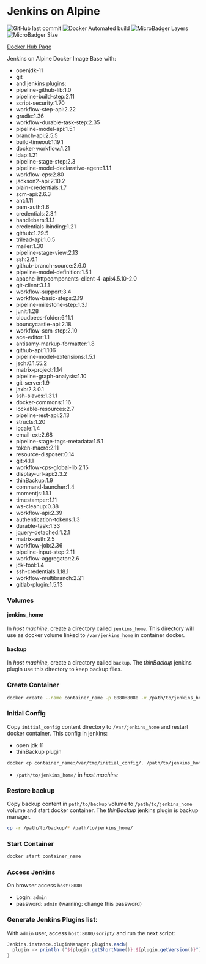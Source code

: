 
# Jenkins on Alpine
![GitHub last commit](https://img.shields.io/github/last-commit/edubasilio/docker-jenkins-alpine?style=plastic)
![Docker Automated build](https://img.shields.io/docker/automated/basiliocode/jenkins-alpine?style=plastic)
![MicroBadger Layers](https://img.shields.io/microbadger/layers/basiliocode/jenkins-alpine?style=plastic)
![MicroBadger Size](https://img.shields.io/microbadger/image-size/basiliocode/jenkins-alpine?style=plastic)

[Docker Hub Page](https://hub.docker.com/repository/docker/basiliocode/jenkins-alpine)

Jenkins on Alpine Docker Image Base with:
* openjdk-11
* git
* and jenkins plugins:
* pipeline-github-lib:1.0
* pipeline-build-step:2.11
* script-security:1.70
* workflow-step-api:2.22
* gradle:1.36
* workflow-durable-task-step:2.35
* pipeline-model-api:1.5.1
* branch-api:2.5.5
* build-timeout:1.19.1
* docker-workflow:1.21
* ldap:1.21
* pipeline-stage-step:2.3
* pipeline-model-declarative-agent:1.1.1
* workflow-cps:2.80
* jackson2-api:2.10.2
* plain-credentials:1.7
* scm-api:2.6.3
* ant:1.11
* pam-auth:1.6
* credentials:2.3.1
* handlebars:1.1.1
* credentials-binding:1.21
* github:1.29.5
* trilead-api:1.0.5
* mailer:1.30
* pipeline-stage-view:2.13
* ssh:2.6.1
* github-branch-source:2.6.0
* pipeline-model-definition:1.5.1
* apache-httpcomponents-client-4-api:4.5.10-2.0
* git-client:3.1.1
* workflow-support:3.4
* workflow-basic-steps:2.19
* pipeline-milestone-step:1.3.1
* junit:1.28
* cloudbees-folder:6.11.1
* bouncycastle-api:2.18
* workflow-scm-step:2.10
* ace-editor:1.1
* antisamy-markup-formatter:1.8
* github-api:1.106
* pipeline-model-extensions:1.5.1
* jsch:0.1.55.2
* matrix-project:1.14
* pipeline-graph-analysis:1.10
* git-server:1.9
* jaxb:2.3.0.1
* ssh-slaves:1.31.1
* docker-commons:1.16
* lockable-resources:2.7
* pipeline-rest-api:2.13
* structs:1.20
* locale:1.4
* email-ext:2.68
* pipeline-stage-tags-metadata:1.5.1
* token-macro:2.11
* resource-disposer:0.14
* git:4.1.1
* workflow-cps-global-lib:2.15
* display-url-api:2.3.2
* thinBackup:1.9
* command-launcher:1.4
* momentjs:1.1.1
* timestamper:1.11
* ws-cleanup:0.38
* workflow-api:2.39
* authentication-tokens:1.3
* durable-task:1.33
* jquery-detached:1.2.1
* matrix-auth:2.5
* workflow-job:2.36
* pipeline-input-step:2.11
* workflow-aggregator:2.6
* jdk-tool:1.4
* ssh-credentials:1.18.1
* workflow-multibranch:2.21
* gitlab-plugin:1.5.13


### Volumes
#### jenkins_home
In _host machine_, create a directory called `jenkins_home`. This directory will use as docker volume linked to `/var/jenkins_home` in container docker.

#### backup
In _host machine_, create a directory called `backup`. The _thinBackup_ jenkins plugin use this directory to keep backup files.

### Create Container
```sh
docker create --name container_name -p 8080:8080 -v /path/to/jenkins_home:/var/jenkins_home -v /path/to/backup:/srv/backup basiliocode/jenkins-alpine
```

### Initial Config
Copy `initial_config` content directory to `/var/jenkins_home` and restart docker container. This config in jenkins:
* open jdk 11
* thinBackup plugin
```sh
docker cp container_name:/var/tmp/initial_config/. /path/to/jenkins_home/
```
* `/path/to/jenkins_home/` in _host machine_

### Restore backup
Copy backup content in `path/to/backup` volume to `/path/to/jenkins_home` volume and start docker container. The _thinBackup_ jenkins plugin is backup manager.
```sh
cp -r /path/to/backup/* /path/to/jenkins_home/
```

### Start Container
```sh
docker start container_name
```

### Access Jenkins
On browser access `host:8080`
* Login: `admin`
* password: `admin` (warning: change this password)

### Generate Jenkins Plugins list:
With `admin` user, access `host:8080/script/` and run the next script:
```groovy
Jenkins.instance.pluginManager.plugins.each{
  plugin -> println ("${plugin.getShortName()}:${plugin.getVersion()}")
}
```
